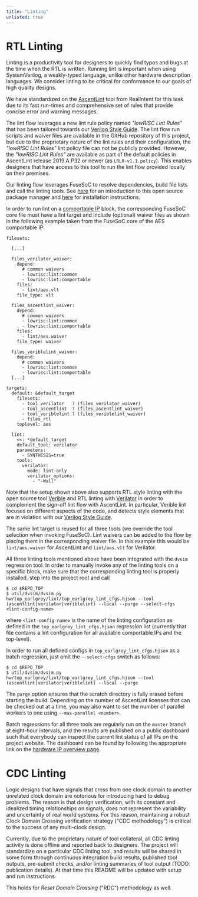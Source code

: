 ```yaml
---
title: "Linting"
unlisted: true
---
```


# RTL Linting

Linting is a productivity tool for designers to quickly find typos and bugs at the time when the RTL is written.
Running lint is important when using SystemVerilog, a weakly-typed language, unlike other hardware description languages.
We consider linting to be critical for conformance to our goals of high quality designs.

We have standardized on the [AscentLint](https://www.realintent.com/rtl-linting-ascent-lint/) tool from RealIntent for this task due to its fast run-times and comprehensive set of rules that provide concise error and warning messages.

The lint flow leverages a new lint rule policy named _"lowRISC Lint Rules"_ that has been tailored towards our [Verilog Style Guide](https://github.com/lowRISC/style-guides/blob/master/VerilogCodingStyle.md).
The lint flow run scripts and waiver files are available in the GitHub repository of this project, but due to the proprietary nature of the lint rules and their configuration, the _"lowRISC Lint Rules"_ lint policy file can not be publicly provided.
However, the _"lowRISC Lint Rules"_ are available as part of the default policies in AscentLint release 2019.A.P32 or newer (as `LRLR-v1.1.policy`).
This enables designers that have access to this tool to run the lint flow provided locally on their premises.

Our linting flow leverages FuseSoC to resolve dependencies, build file lists and call the linting tools. See [here](https://github.com/olofk/fusesoc) for an introduction to this open source package manager and [here](https://docs.opentitan.org/doc/ug/install_instructions/) for installation instructions.

In order to run lint on a [comportable IP](https://docs.opentitan.org/doc/rm/comportability_specification/) block, the corresponding FuseSoC core file must have a lint target and include (optional) waiver files as shown in the following example taken from the FuseSoC core of the AES comportable IP:
```
filesets:

  [...]

  files_verilator_waiver:
    depend:
      # common waivers
      - lowrisc:lint:common
      - lowrisc:lint:comportable
    files:
      - lint/aes.vlt
    file_type: vlt

  files_ascentlint_waiver:
    depend:
      # common waivers
      - lowrisc:lint:common
      - lowrisc:lint:comportable
    files:
      - lint/aes.waiver
    file_type: waiver

  files_veriblelint_waiver:
    depend:
      # common waivers
      - lowrisc:lint:common
      - lowrisc:lint:comportable
  [...]

targets:
  default: &default_target
    filesets:
      - tool_verilator   ? (files_verilator_waiver)
      - tool_ascentlint  ? (files_ascentlint_waiver)
      - tool_veriblelint ? (files_veriblelint_waiver)
      - files_rtl
    toplevel: aes

  lint:
    <<: *default_target
    default_tool: verilator
    parameters:
      - SYNTHESIS=true
    tools:
      verilator:
        mode: lint-only
        verilator_options:
          - "-Wall"
```
Note that the setup shown above also supports RTL style linting with the open source tool [Verible](https://github.com/google/verible/) and RTL linting with [Verilator](https://www.veripool.org/wiki/verilator) in order to complement the sign-off lint flow with AscentLint.
In particular, Verible lint focuses on different aspects of the code, and detects style elements that are in violation with our [Verilog Style Guide](https://github.com/lowRISC/style-guides/blob/master/VerilogCodingStyle.md).

The same lint target is reused for all three tools (we override the tool selection when invoking FuseSoC).
Lint waivers can be added to the flow by placing them in the corresponding waiver file.
In this example this would be `lint/aes.waiver` for AscentLint and `lint/aes.vlt` for Verilator.

All three linting tools mentioned above have been integrated with the `dvsim` regression tool.
In order to manually invoke any of the linting tools on a specific block, make sure that the corresponding linting tool is properly installed, step into the project root and call
```console
$ cd $REPO_TOP
$ util/dvsim/dvsim.py hw/top_earlgrey/lint/top_earlgrey_lint_cfgs.hjson --tool (ascentlint|verilator|veriblelint) --local --purge --select-cfgs <lint-config-name>
```
where `<lint-config-name>` is the name of the linting configuration as defined in the `top_earlgrey_lint_cfgs.hjson` regression list (currently that file contains a lint configuration for all available comportable IPs and the top-level).

In order to run all defined configs in `top_earlgrey_lint_cfgs.hjson` as a batch regression, just omit the `--select-cfgs` switch as follows:
```console
$ cd $REPO_TOP
$ util/dvsim/dvsim.py hw/top_earlgrey/lint/top_earlgrey_lint_cfgs.hjson --tool (ascentlint|verilator|veriblelint) --local --purge
```
The `purge` option ensures that the scratch directory is fully erased before starting the build.
Depending on the number of AscentLint licenses that can be checked out at a time, you may also want to set the number of parallel workers to one using `--max-parallel <number>`.

Batch regressions for all three tools are regularly run on the `master` branch at eight-hour intervals, and the results are published on a public dashboard such that everybody can inspect the current lint status of all IPs on the project website.
The dashboard can be found by following the appropriate link on the [hardware IP overview page](https://docs.opentitan.org/hw).

# CDC Linting

Logic designs that have signals that cross from one clock domain to
another unrelated clock domain are notorious for introducing hard to
debug problems.  The reason is that design verification, with its constant
and idealized timing relationships on signals, does not represent the
variability and uncertainty of real world systems.  For this reason,
maintaining a robust Clock Domain Crossing verification strategy ("CDC
methodology") is critical to the success of any multi-clock design.

Currently, due to the proprietary nature of tool collateral, all CDC linting
activity is done offline and reported back to designers.  The project will
standardize on a particular CDC linting tool, and results will be shared in
some form through continuous integration build results, published tool
outputs, pre-submit checks, and/or linting summaries of tool output
(TODO: publication details).  At that time this README will be updated
with setup and run instructions.

This holds for *Reset Domain Crossing* ("RDC") methodology as well.
